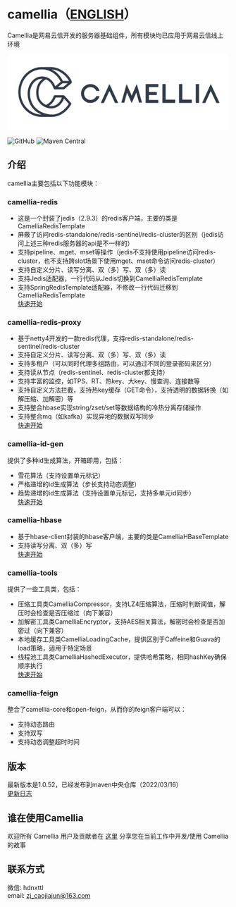 # camellia（[ENGLISH](README-en.md)）
Camellia是网易云信开发的服务器基础组件，所有模块均已应用于网易云信线上环境

<img src="/docs/img/logo.png" width = "500"/>
 
![GitHub](https://img.shields.io/badge/license-MIT-green.svg)
![Maven Central](https://maven-badges.herokuapp.com/maven-central/com.netease.nim/camellia/badge.svg)

## 介绍
camellia主要包括以下功能模块：
### camellia-redis
* 这是一个封装了jedis（2.9.3）的redis客户端，主要的类是CamelliaRedisTemplate  
* 屏蔽了访问redis-standalone/redis-sentinel/redis-cluster的区别（jedis访问上述三种redis服务器的api是不一样的）   
* 支持pipeline、mget、mset等操作（jedis不支持使用pipeline访问redis-cluster，也不支持跨slot场景下使用mget、mset命令访问redis-cluster）    
* 支持自定义分片、读写分离、双（多）写、双（多）读  
* 支持Jedis适配器，一行代码从Jedis切换到CamelliaRedisTemplate   
* 支持SpringRedisTemplate适配器，不修改一行代码迁移到CamelliaRedisTemplate     
[快速开始](/docs/redis-template/redis-template.md)

### camellia-redis-proxy
* 基于netty4开发的一款redis代理，支持redis-standalone/redis-sentinel/redis-cluster    
* 支持自定义分片、读写分离、双（多）写、双（多）读   
* 支持多租户（可以同时代理多组路由，可以通过不同的登录密码来区分）     
* 支持读从节点（redis-sentinel、redis-cluster都支持）
* 支持丰富的监控，如TPS、RT、热key、大key、慢查询、连接数等     
* 支持自定义方法拦截，支持热key缓存（GET命令），支持透明的数据转换（如解压缩、加解密）等  
* 支持整合hbase实现string/zset/set等数据结构的冷热分离存储操作    
* 支持整合mq（如kafka）实现异地的数据双写同步  
[快速开始](/docs/redis-proxy/redis-proxy-zh.md)  

### camellia-id-gen
提供了多种id生成算法，开箱即用，包括：  
* 雪花算法（支持设置单元标记）   
* 严格递增的id生成算法（步长支持动态调整）  
* 趋势递增的id生成算法（支持设置单元标记，支持多单元id同步）         
[快速开始](/docs/id-gen/id-gen.md)

### camellia-hbase
* 基于hbase-client封装的hbase客户端，主要的类是CamelliaHBaseTemplate  
* 支持读写分离、双（多）写   
[快速开始](/docs/hbase-template/hbase-template.md)

### camellia-tools
提供了一些工具类，包括：  
* 压缩工具类CamelliaCompressor，支持LZ4压缩算法，压缩时判断阈值，解压时会检查是否压缩过（向下兼容）  
* 加解密工具类CamelliaEncryptor，支持AES相关算法，解密时会检查是否加密过（向下兼容）  
* 本地缓存工具类CamelliaLoadingCache，提供区别于Caffeine和Guava的load策略，适用于特定场景  
* 线程池工具类CamelliaHashedExecutor，提供哈希策略，相同hashKey确保顺序执行   
[快速开始](/docs/tools/tools.md)  

### camellia-feign
整合了camellia-core和open-feign，从而你的feign客户端可以：
* 支持动态路由
* 支持双写
* 支持动态调整超时时间

## 版本
最新版本是1.0.52，已经发布到maven中央仓库（2022/03/16）  
[更新日志](/update-zh.md)  

## 谁在使用Camellia
欢迎所有 Camellia 用户及贡献者在 [这里](https://github.com/netease-im/camellia/issues/10) 分享您在当前工作中开发/使用 Camellia 的故事

## 联系方式
微信: hdnxttl  
email: zj_caojiajun@163.com  